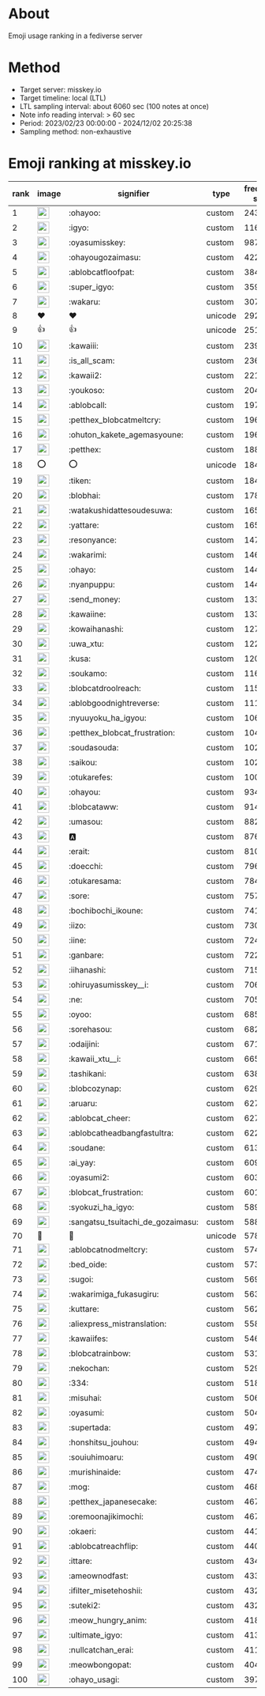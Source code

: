 # About
Emoji usage ranking in a fediverse server

# Method
- Target server: misskey.io
- Target timeline: local (LTL)
- LTL sampling interval: about 6060 sec (100 notes at once)
- Note info reading interval: > 60 sec
- Period: 2023/02/23 00:00:00 - 2024/12/02 20:25:38 
- Sampling method: non-exhaustive

# Emoji ranking at misskey.io

|rank|image|signifier|type|frequency score|
|----|----|----|----|----|
|1|<img height="24" src="https://misskey.io/emoji/ohayoo.webp">|:ohayoo:|custom|243226|
|2|<img height="24" src="https://misskey.io/emoji/igyo.webp">|:igyo:|custom|116287|
|3|<img height="24" src="https://misskey.io/emoji/oyasumisskey.webp">|:oyasumisskey:|custom|98735|
|4|<img height="24" src="https://misskey.io/emoji/ohayougozaimasu.webp">|:ohayougozaimasu:|custom|42243|
|5|<img height="24" src="https://misskey.io/emoji/ablobcatfloofpat.webp">|:ablobcatfloofpat:|custom|38462|
|6|<img height="24" src="https://misskey.io/emoji/super_igyo.webp">|:super_igyo:|custom|35994|
|7|<img height="24" src="https://misskey.io/emoji/wakaru.webp">|:wakaru:|custom|30768|
|8|❤|❤|unicode|29232|
|9|👍|👍|unicode|25109|
|10|<img height="24" src="https://misskey.io/emoji/kawaiii.webp">|:kawaiii:|custom|23975|
|11|<img height="24" src="https://misskey.io/emoji/is_all_scam.webp">|:is_all_scam:|custom|23688|
|12|<img height="24" src="https://misskey.io/emoji/kawaii2.webp">|:kawaii2:|custom|22107|
|13|<img height="24" src="https://misskey.io/emoji/youkoso.webp">|:youkoso:|custom|20481|
|14|<img height="24" src="https://misskey.io/emoji/ablobcall.webp">|:ablobcall:|custom|19762|
|15|<img height="24" src="https://misskey.io/emoji/petthex_blobcatmeltcry.webp">|:petthex_blobcatmeltcry:|custom|19673|
|16|<img height="24" src="https://misskey.io/emoji/ohuton_kakete_agemasyoune.webp">|:ohuton_kakete_agemasyoune:|custom|19602|
|17|<img height="24" src="https://misskey.io/emoji/petthex.webp">|:petthex:|custom|18803|
|18|⭕|⭕|unicode|18470|
|19|<img height="24" src="https://misskey.io/emoji/tiken.webp">|:tiken:|custom|18422|
|20|<img height="24" src="https://misskey.io/emoji/blobhai.webp">|:blobhai:|custom|17854|
|21|<img height="24" src="https://misskey.io/emoji/watakushidattesoudesuwa.webp">|:watakushidattesoudesuwa:|custom|16553|
|22|<img height="24" src="https://misskey.io/emoji/yattare.webp">|:yattare:|custom|16542|
|23|<img height="24" src="https://misskey.io/emoji/resonyance.webp">|:resonyance:|custom|14777|
|24|<img height="24" src="https://misskey.io/emoji/wakarimi.webp">|:wakarimi:|custom|14608|
|25|<img height="24" src="https://misskey.io/emoji/ohayo.webp">|:ohayo:|custom|14456|
|26|<img height="24" src="https://misskey.io/emoji/nyanpuppu.webp">|:nyanpuppu:|custom|14453|
|27|<img height="24" src="https://misskey.io/emoji/send_money.webp">|:send_money:|custom|13399|
|28|<img height="24" src="https://misskey.io/emoji/kawaiine.webp">|:kawaiine:|custom|13388|
|29|<img height="24" src="https://misskey.io/emoji/kowaihanashi.webp">|:kowaihanashi:|custom|12791|
|30|<img height="24" src="https://misskey.io/emoji/uwa_xtu.webp">|:uwa_xtu:|custom|12219|
|31|<img height="24" src="https://misskey.io/emoji/kusa.webp">|:kusa:|custom|12067|
|32|<img height="24" src="https://misskey.io/emoji/soukamo.webp">|:soukamo:|custom|11682|
|33|<img height="24" src="https://misskey.io/emoji/blobcatdroolreach.webp">|:blobcatdroolreach:|custom|11597|
|34|<img height="24" src="https://misskey.io/emoji/ablobgoodnightreverse.webp">|:ablobgoodnightreverse:|custom|11149|
|35|<img height="24" src="https://misskey.io/emoji/nyuuyoku_ha_igyou.webp">|:nyuuyoku_ha_igyou:|custom|10621|
|36|<img height="24" src="https://misskey.io/emoji/petthex_blobcat_frustration.webp">|:petthex_blobcat_frustration:|custom|10446|
|37|<img height="24" src="https://misskey.io/emoji/soudasouda.webp">|:soudasouda:|custom|10280|
|38|<img height="24" src="https://misskey.io/emoji/saikou.webp">|:saikou:|custom|10207|
|39|<img height="24" src="https://misskey.io/emoji/otukarefes.webp">|:otukarefes:|custom|10096|
|40|<img height="24" src="https://misskey.io/emoji/ohayou.webp">|:ohayou:|custom|9344|
|41|<img height="24" src="https://misskey.io/emoji/blobcataww.webp">|:blobcataww:|custom|9144|
|42|<img height="24" src="https://misskey.io/emoji/umasou.webp">|:umasou:|custom|8828|
|43|<img height="24" src="https://misskey.io/emoji/a.webp">|:a:|custom|8764|
|44|<img height="24" src="https://misskey.io/emoji/erait.webp">|:erait:|custom|8105|
|45|<img height="24" src="https://misskey.io/emoji/doecchi.webp">|:doecchi:|custom|7966|
|46|<img height="24" src="https://misskey.io/emoji/otukaresama.webp">|:otukaresama:|custom|7842|
|47|<img height="24" src="https://misskey.io/emoji/sore.webp">|:sore:|custom|7572|
|48|<img height="24" src="https://misskey.io/emoji/bochibochi_ikoune.webp">|:bochibochi_ikoune:|custom|7419|
|49|<img height="24" src="https://misskey.io/emoji/iizo.webp">|:iizo:|custom|7303|
|50|<img height="24" src="https://misskey.io/emoji/iine.webp">|:iine:|custom|7249|
|51|<img height="24" src="https://misskey.io/emoji/ganbare.webp">|:ganbare:|custom|7226|
|52|<img height="24" src="https://misskey.io/emoji/iihanashi.webp">|:iihanashi:|custom|7156|
|53|<img height="24" src="https://misskey.io/emoji/ohiruyasumisskey__i.webp">|:ohiruyasumisskey__i:|custom|7065|
|54|<img height="24" src="https://misskey.io/emoji/ne.webp">|:ne:|custom|7056|
|55|<img height="24" src="https://misskey.io/emoji/oyoo.webp">|:oyoo:|custom|6857|
|56|<img height="24" src="https://misskey.io/emoji/sorehasou.webp">|:sorehasou:|custom|6827|
|57|<img height="24" src="https://misskey.io/emoji/odaijini.webp">|:odaijini:|custom|6718|
|58|<img height="24" src="https://misskey.io/emoji/kawaii_xtu__i.webp">|:kawaii_xtu__i:|custom|6657|
|59|<img height="24" src="https://misskey.io/emoji/tashikani.webp">|:tashikani:|custom|6381|
|60|<img height="24" src="https://misskey.io/emoji/blobcozynap.webp">|:blobcozynap:|custom|6296|
|61|<img height="24" src="https://misskey.io/emoji/aruaru.webp">|:aruaru:|custom|6276|
|62|<img height="24" src="https://misskey.io/emoji/ablobcat_cheer.webp">|:ablobcat_cheer:|custom|6276|
|63|<img height="24" src="https://misskey.io/emoji/ablobcatheadbangfastultra.webp">|:ablobcatheadbangfastultra:|custom|6221|
|64|<img height="24" src="https://misskey.io/emoji/soudane.webp">|:soudane:|custom|6133|
|65|<img height="24" src="https://misskey.io/emoji/ai_yay.webp">|:ai_yay:|custom|6098|
|66|<img height="24" src="https://misskey.io/emoji/oyasumi2.webp">|:oyasumi2:|custom|6034|
|67|<img height="24" src="https://misskey.io/emoji/blobcat_frustration.webp">|:blobcat_frustration:|custom|6012|
|68|<img height="24" src="https://misskey.io/emoji/syokuzi_ha_igyo.webp">|:syokuzi_ha_igyo:|custom|5898|
|69|<img height="24" src="https://misskey.io/emoji/sangatsu_tsuitachi_de_gozaimasu.webp">|:sangatsu_tsuitachi_de_gozaimasu:|custom|5881|
|70|🎉|🎉|unicode|5785|
|71|<img height="24" src="https://misskey.io/emoji/ablobcatnodmeltcry.webp">|:ablobcatnodmeltcry:|custom|5747|
|72|<img height="24" src="https://misskey.io/emoji/bed_oide.webp">|:bed_oide:|custom|5733|
|73|<img height="24" src="https://misskey.io/emoji/sugoi.webp">|:sugoi:|custom|5698|
|74|<img height="24" src="https://misskey.io/emoji/wakarimiga_fukasugiru.webp">|:wakarimiga_fukasugiru:|custom|5631|
|75|<img height="24" src="https://misskey.io/emoji/kuttare.webp">|:kuttare:|custom|5625|
|76|<img height="24" src="https://misskey.io/emoji/aliexpress_mistranslation.webp">|:aliexpress_mistranslation:|custom|5585|
|77|<img height="24" src="https://misskey.io/emoji/kawaiifes.webp">|:kawaiifes:|custom|5463|
|78|<img height="24" src="https://misskey.io/emoji/blobcatrainbow.webp">|:blobcatrainbow:|custom|5317|
|79|<img height="24" src="https://misskey.io/emoji/nekochan.webp">|:nekochan:|custom|5296|
|80|<img height="24" src="https://misskey.io/emoji/334.webp">|:334:|custom|5182|
|81|<img height="24" src="https://misskey.io/emoji/misuhai.webp">|:misuhai:|custom|5062|
|82|<img height="24" src="https://misskey.io/emoji/oyasumi.webp">|:oyasumi:|custom|5048|
|83|<img height="24" src="https://misskey.io/emoji/supertada.webp">|:supertada:|custom|4978|
|84|<img height="24" src="https://misskey.io/emoji/honshitsu_jouhou.webp">|:honshitsu_jouhou:|custom|4941|
|85|<img height="24" src="https://misskey.io/emoji/souiuhimoaru.webp">|:souiuhimoaru:|custom|4905|
|86|<img height="24" src="https://misskey.io/emoji/murishinaide.webp">|:murishinaide:|custom|4740|
|87|<img height="24" src="https://misskey.io/emoji/mog.webp">|:mog:|custom|4685|
|88|<img height="24" src="https://misskey.io/emoji/petthex_japanesecake.webp">|:petthex_japanesecake:|custom|4678|
|89|<img height="24" src="https://misskey.io/emoji/oremoonajikimochi.webp">|:oremoonajikimochi:|custom|4671|
|90|<img height="24" src="https://misskey.io/emoji/okaeri.webp">|:okaeri:|custom|4415|
|91|<img height="24" src="https://misskey.io/emoji/ablobcatreachflip.webp">|:ablobcatreachflip:|custom|4408|
|92|<img height="24" src="https://misskey.io/emoji/ittare.webp">|:ittare:|custom|4343|
|93|<img height="24" src="https://misskey.io/emoji/ameownodfast.webp">|:ameownodfast:|custom|4335|
|94|<img height="24" src="https://misskey.io/emoji/ifilter_misetehoshii.webp">|:ifilter_misetehoshii:|custom|4324|
|95|<img height="24" src="https://misskey.io/emoji/suteki2.webp">|:suteki2:|custom|4320|
|96|<img height="24" src="https://misskey.io/emoji/meow_hungry_anim.webp">|:meow_hungry_anim:|custom|4187|
|97|<img height="24" src="https://misskey.io/emoji/ultimate_igyo.webp">|:ultimate_igyo:|custom|4135|
|98|<img height="24" src="https://misskey.io/emoji/nullcatchan_erai.webp">|:nullcatchan_erai:|custom|4114|
|99|<img height="24" src="https://misskey.io/emoji/meowbongopat.webp">|:meowbongopat:|custom|4049|
|100|<img height="24" src="https://misskey.io/emoji/ohayo_usagi.webp">|:ohayo_usagi:|custom|3978|
